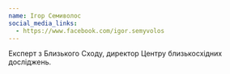 ```yaml
---
name: Ігор Семиволос
social_media_links:
  - https://www.facebook.com/igor.semyvolos
---
```


Експерт з Близького Сходу, директор Центру близькосхідних досліджень.

